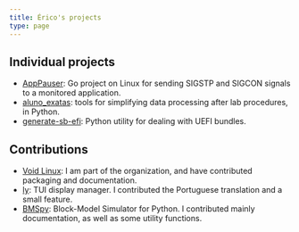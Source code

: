 ```yaml
---
title: Érico's projects
type: page
---
```


## Individual projects

- [AppPauser](https://github.com/ericonr/AppPauser): Go project on Linux for
	sending SIGSTP and SIGCON signals to a monitored application.
- [aluno\_exatas](https://github.com/ericonr/aluno_exatas): tools for
	simplifying data processing after lab procedures, in Python.
- [generate-sb-efi](https://github.com/ericonr/generate-sb-efi): Python utility
	for dealing with UEFI bundles.

## Contributions

- [Void Linux](https://github.com/void-linux): I am part of the organization,
	and have contributed packaging and documentation.
- [ly](https://github.com/cylgom/ly): TUI display manager. I contributed
	the Portuguese translation and a small feature.
- [BMSpy](https://github.com/ericonr/BMSpy): Block-Model Simulator for Python.
	I contributed mainly documentation, as well as some utility functions.
